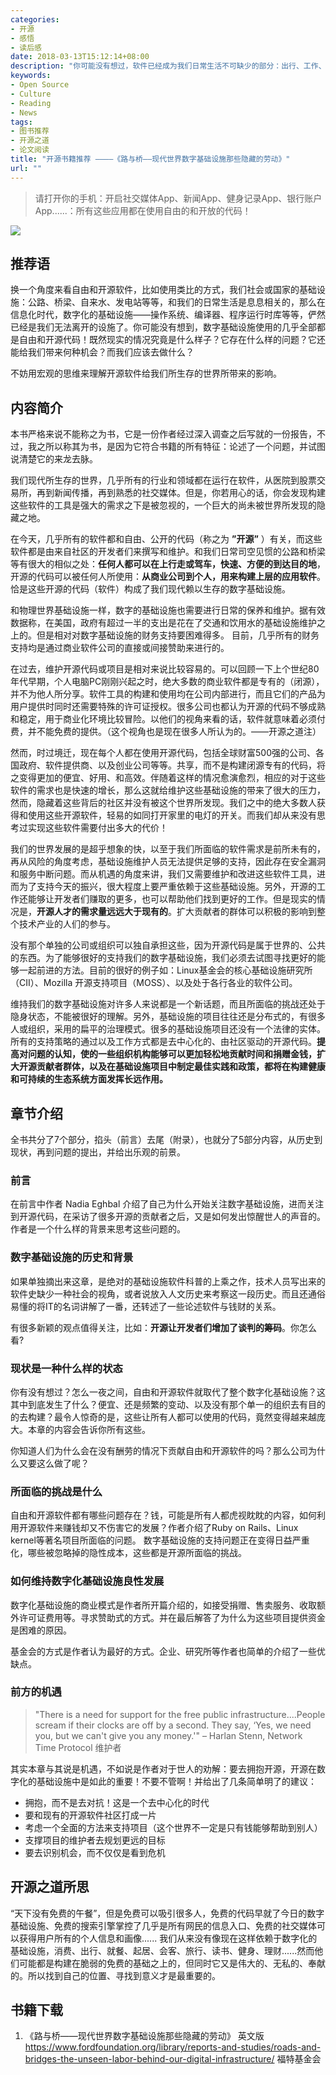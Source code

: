 ```yaml
---
categories:
- 开源
- 感悟
- 读后感
date: 2018-03-13T15:12:14+08:00
description: "你可能没有想过，软件已经成为我们日常生活不可缺少的部分：出行、工作、就餐、停车......而支持这些应用的称之为数字基础设施，一如我们人类社会的基石——公路、桥梁等基础设施，但是这些基础设施绝大多数是自由和开源软件。你可以对它视而不见，但是你无法忽略它的价值——根植于人类的日常生活。"
keywords:
- Open Source
- Culture
- Reading
- News
tags:
- 图书推荐
- 开源之道
- 论文阅读
title: "开源书籍推荐 ————《路与桥——现代世界数字基础设施那些隐藏的劳动》"
url: ""
---
```


> 请打开你的手机：开启社交媒体App、新闻App、健身记录App、银行账户App......：所有这些应用都在使用自由的和开放的代码！

![](https://spicyip.com/wp-content/uploads/2015/04/open-source-software-1.jpg)

## 推荐语

换一个角度来看自由和开源软件，比如使用类比的方式，我们社会或国家的基础设施：公路、桥梁、自来水、发电站等等，和我们的日常生活是息息相关的，那么在信息化时代，数字化的基础设施——操作系统、编译器、程序运行时库等等，俨然已经是我们无法离开的设施了。你可能没有想到，数字基础设施使用的几乎全部都是自由和开源代码！既然现实的情况究竟是什么样子？它存在什么样的问题？它还能给我们带来何种机会？而我们应该去做什么？

不妨用宏观的思维来理解开源软件给我们所生存的世界所带来的影响。

## 内容简介

本书严格来说不能称之为书，它是一份作者经过深入调查之后写就的一份报告，不过，我之所以称其为书，是因为它符合书籍的所有特征：论述了一个问题，并试图说清楚它的来龙去脉。

我们现代所生存的世界，几乎所有的行业和领域都在运行在软件，从医院到股票交易所，再到新闻传播，再到熟悉的社交媒体。但是，你若用心的话，你会发现构建这些软件的工具是强大的需求之下是被忽视的，一个巨大的尚未被世界所发现的隐藏之地。

在今天，几乎所有的软件都和自由、公开的代码（称之为 **”开源”** ）有关，而这些软件都是由来自社区的开发者们来撰写和维护。和我们日常司空见惯的公路和桥梁等有很大的相似之处：**任何人都可以在上行走或驾车，快速、方便的到达目的地**，开源的代码可以被任何人所使用：**从商业公司到个人，用来构建上层的应用软件**。恰是这些开源的代码（软件）构成了我们现代赖以生存的数字基础设施。

和物理世界基础设施一样，数字的基础设施也需要进行日常的保养和维护。据有效数据称，在美国，政府有超过一半的支出是花在了交通和饮用水的基础设施维护之上的。但是相对对数字基础设施的财务支持要困难得多。 目前，几乎所有的财务支持均是通过商业软件公司的直接或间接赞助来进行的。

在过去，维护开源代码或项目是相对来说比较容易的。可以回顾一下上个世纪80年代早期，个人电脑PC刚刚兴起之时，绝大多数的商业软件都是专有的（闭源），并不为他人所分享。软件工具的构建和使用均在公司内部进行，而且它们的产品为用户提供时同时还需要特殊的许可证授权。很多公司也都认为开源的代码不够成熟和稳定，用于商业化环境比较冒险。以他们的视角来看的话，软件就意味着必须付费，并不能免费的提供。（这个视角也是现在很多人所认为的。——开源之道注）

然而，时过境迁，现在每个人都在使用开源代码，包括全球财富500强的公司、各国政府、软件提供商、以及创业公司等等。共享，而不是构建闭源专有的代码，将之变得更加的便宜、好用、和高效。伴随着这样的情况愈演愈烈，相应的对于这些软件的需求也是快速的增长，那么这就给维护这些基础设施的带来了很大的压力，然而，隐藏着这些背后的社区并没有被这个世界所发现。我们之中的绝大多数人获得和使用这些开源软件，轻易的如同打开家里的电灯的开关。而我们却从来没有思考过实现这些软件需要付出多大的代价！

我们的世界发展的是超乎想象的快，以至于我们所面临的软件需求是前所未有的，再从风险的角度考虑，基础设施维护人员无法提供足够的支持，因此存在安全漏洞和服务中断问题。而从机遇的角度来讲，我们又需要维护和改进这些软件工具，进而为了支持今天的振兴，很大程度上要严重依赖于这些基础设施。另外，开源的工作还能够让开发者们赚取的更多，也可以帮助他们找到更好的工作。但是现实的情况是，**开源人才的需求量远远大于现有的**。扩大贡献者的群体可以积极的影响到整个技术产业的人们的参与。

没有那个单独的公司或组织可以独自承担这些，因为开源代码是属于世界的、公共的东西。为了能够很好的支持我们的数字基础设施，我们必须去试图寻找更好的能够一起前进的方法。目前的很好的例子如：Linux基金会的核心基础设施研究所（CII）、Mozilla 开源支持项目（MOSS）、以及处于各行各业的软件公司。

维持我们的数字基础设施对许多人来说都是一个新话题，而且所面临的挑战还处于隐身状态，不能被很好的理解。另外，基础设施的项目往往还是分布式的，有很多人或组织，采用的扁平的治理模式。很多的基础设施项目还没有一个法律的实体。所有的支持策略的通过以及工作方式都是去中心化的、由社区驱动的开源代码。**提高对问题的认知，使的一些组织机构能够可以更加轻松地贡献时间和捐赠金钱，扩大开源贡献者群体，以及在基础设施项目中制定最佳实践和政策，都将在构建健康和可持续的生态系统方面发挥长远作用。**

## 章节介绍

全书共分了7个部分，掐头（前言）去尾（附录），也就分了5部分内容，从历史到现状，再到问题的提出，并给出乐观的前景。

### 前言

在前言中作者 Nadia Eghbal 介绍了自己为什么开始关注数字基础设施，进而关注到开源代码，在采访了很多开源的贡献者之后，又是如何发出惊醒世人的声音的。作者是一个什么样的背景来思考这些问题的。

### 数字基础设施的历史和背景

如果单独摘出来这章，是绝对的基础设施软件科普的上乘之作，技术人员写出来的软件史缺少一种社会的视角，或者说放入人文历史来考察这一段历史。而且还通俗易懂的将IT的名词讲解了一番，还转述了一些论述软件与钱财的关系。

有很多新颖的观点值得关注，比如：**开源让开发者们增加了谈判的筹码**。你怎么看?

### 现状是一种什么样的状态

你有没有想过？怎么一夜之间，自由和开源软件就取代了整个数字化基础设施？这其中到底发生了什么？便宜、还是频繁的变动、以及没有那个单一的组织去有目的的去构建？最令人惊奇的是，这些让所有人都可以使用的代码，竟然变得越来越庞大。本章的内容会告诉你所有这些。

你知道人们为什么会在没有酬劳的情况下贡献自由和开源软件的吗？那么公司为什么又要这么做了呢？

### 所面临的挑战是什么

自由和开源软件都有哪些问题存在？钱，可能是所有人都虎视眈眈的内容，如何利用开源软件来赚钱却又不伤害它的发展？作者介绍了Ruby on Rails、Linux kernel等著名项目所面临的问题。
数字基础设施的支持问题正在变得日益严重化，哪些被忽略掉的隐性成本，这些都是开源所面临的挑战。

### 如何维持数字化基础设施良性发展

数字化基础设施的商业模式是作者所开篇介绍的，如接受捐赠、售卖服务、收取额外许可证费用等。寻求赞助式的方式。并在最后解答了为什么为这些项目提供资金是困难的原因。

基金会的方式是作者认为最好的方式。企业、研究所等作者也简单的介绍了一些优缺点。

### 前方的机遇

> "There is a need for support for the free public infrastructure....People scream if their clocks are off by a second. They say, ‘Yes, we need you, but we can't give you any money.'"                                  – Harlan Stenn, Network Time Protocol 维护者

其实本章与其说是机遇，不如说是作者对于世人的劝解：要去拥抱开源，开源在数字化的基础设施中是如此的重要！不要不管啊！并给出了几条简单明了的建议：

* 拥抱，而不是去对抗！这是一个去中心化的时代
* 要和现有的开源软件社区打成一片
* 考虑一个全面的方法来支持项目（这个世界不一定是只有钱能够帮助到别人）
* 支撑项目的维护者去规划更远的目标
* 要去识别机会，而不仅仅是看到危机

## 开源之道所思

“天下没有免费的午餐”，但是免费可以吸引很多人，免费的代码早就了今日的数字基础设施、免费的搜索引擎掌控了几乎是所有网民的信息入口、免费的社交媒体可以获得用户所有的个人信息和画像...... 我们从来没有像现在这样依赖于数字化的基础设施，消费、出行、就餐、起居、会客、旅行、读书、健身、理财......然而他们可能都是构建在脆弱的免费的基础之上的，但同时它又是伟大的、无私的、奉献的。所以找到自己的位置、寻找到意义才是最重要的。

## 书籍下载

1. 《路与桥——现代世界数字基础设施那些隐藏的劳动》 英文版 https://www.fordfoundation.org/library/reports-and-studies/roads-and-bridges-the-unseen-labor-behind-our-digital-infrastructure/ 福特基金会
